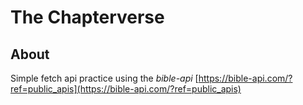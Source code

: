 # The Chapterverse

## About
Simple fetch api practice using the *bible-api*
[https://bible-api.com/?ref=public_apis](https://bible-api.com/?ref=public_apis)
